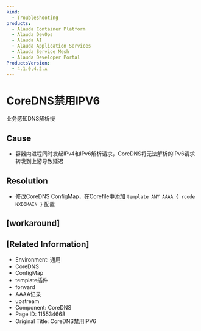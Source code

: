```yaml
---
kind:
  - Troubleshooting
products:
  - Alauda Container Platform
  - Alauda DevOps
  - Alauda AI
  - Alauda Application Services
  - Alauda Service Mesh
  - Alauda Developer Portal
ProductsVersion:
  - 4.1.0,4.2.x
---
```

<!-- A type of document that involves encountering a fault, diagnosing it, performing root cause analysis, and providing solutions. -->

# CoreDNS禁用IPV6

业务感知DNS解析慢

## Cause
- 容器内进程同时发起IPv4和IPv6解析请求，CoreDNS将无法解析的IPv6请求转发到上游导致延迟

## Resolution
- 修改CoreDNS ConfigMap，在Corefile中添加 `template ANY AAAA { rcode NXDOMAIN }` 配置

## [workaround]

## [Related Information]
- Environment: 通用
- CoreDNS
- ConfigMap
- template插件
- forward
- AAAA记录
- upstream
- Component: CoreDNS
- Page ID: 115534668
- Original Title: CoreDNS禁用IPV6
